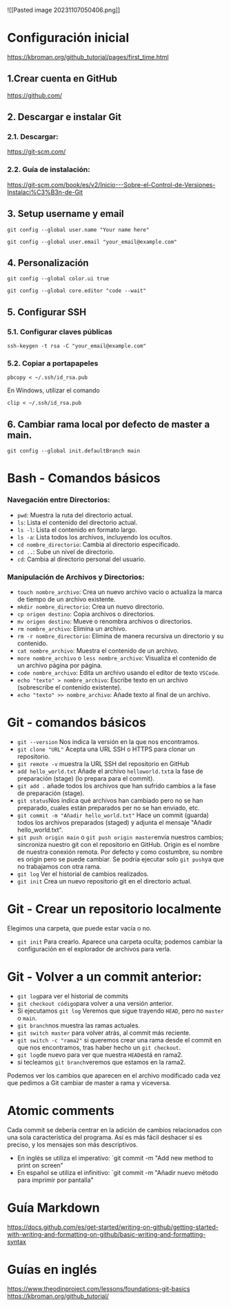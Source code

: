 ![[Pasted image 20231107050406.png]]

# Configuración inicial
https://kbroman.org/github_tutorial/pages/first_time.html

## 1.Crear cuenta en GitHub
https://github.com/
## 2. Descargar e instalar Git
### 2.1. Descargar:
https://git-scm.com/
### 2.2. Guía de instalación:
https://git-scm.com/book/es/v2/Inicio---Sobre-el-Control-de-Versiones-Instalaci%C3%B3n-de-Git

## 3. Setup username y email
```
git config --global user.name "Your name here"
```
```
git config --global user.email "your_email@example.com"
```

## 4. Personalización
```
git config --global color.ui true
```
```
git config --global core.editor "code --wait"
```

## 5. Configurar SSH
### 5.1. Configurar claves públicas
```
ssh-keygen -t rsa -C "your_email@example.com"
```

### 5.2. Copiar a portapapeles
```
pbcopy < ~/.ssh/id_rsa.pub
```
En Windows, utilizar el comando
```
clip < ~/.ssh/id_rsa.pub
```


## 6. Cambiar rama local por defecto de master a main.
`git config --global init.defaultBranch main`

# Bash - Comandos básicos

### Navegación entre Directorios:

- `pwd`: Muestra la ruta del directorio actual.
- `ls`: Lista el contenido del directorio actual.
- `ls -l`: Lista el contenido en formato largo.
- `ls -a`: Lista todos los archivos, incluyendo los ocultos.
- `cd nombre_directorio`: Cambia al directorio especificado.
- `cd ..`: Sube un nivel de directorio.
- `cd`: Cambia al directorio personal del usuario.

### Manipulación de Archivos y Directorios:

- `touch nombre_archivo`: Crea un nuevo archivo vacío o actualiza la marca de tiempo de un archivo existente.
- `mkdir nombre_directorio`: Crea un nuevo directorio.
- `cp origen destino`: Copia archivos o directorios.
- `mv origen destino`: Mueve o renombra archivos o directorios.
- `rm nombre_archivo`: Elimina un archivo.
- `rm -r nombre_directorio`: Elimina de manera recursiva un directorio y su contenido.
- `cat nombre_archivo`: Muestra el contenido de un archivo.
- `more nombre_archivo` o `less nombre_archivo`: Visualiza el contenido de un archivo página por página.
- `code nombre_archivo`: Edita un archivo usando el editor de texto `VSCode`.
- `echo "texto" > nombre_archivo`: Escribe texto en un archivo (sobrescribe el contenido existente).
- `echo "texto" >> nombre_archivo`: Añade texto al final de un archivo.

# Git - comandos básicos
- `git --version` Nos indica la versión en la que nos encontramos.
- `git clone "URL"` Acepta una URL SSH o HTTPS para clonar un repositorio.
- `git remote -v` muestra la URL SSH del repositorio en GitHub
- `add hello_world.txt` Añade el archivo `helloworld.txt`a la fase de preparación (stage) (lo prepara para el commit).
- `git add .` añade todos los archivos que han sufrido cambios a la fase de preparación (stage).
- `git status`Nos indica qué archivos han cambiado pero no se han preparado, cuales están preparados per no se han enviado, etc.
- `git commit -m "Añadir hello_world.txt"` Hace un commit (guarda) todos los archivos preparados (staged) y adjunta el mensaje "Añadir hello_world.txt".
- `git push origin main`  o `git push origin master`envía nuestros cambios; sincroniza nuestro git con el repositorio en GitHub.  Origin es el nombre de nuestra conexión remota. Por defecto y como costumbre, su nombre es origin pero se puede cambiar. Se podría ejecutar solo `git push`ya que no trabajamos con otra rama.
- `git log` Ver el historial de cambios realizados.
- `git init` Crea un nuevo repositorio git en el directorio actual.

# Git - Crear un repositorio localmente
Elegimos una carpeta, que puede estar vacía o no.
- `git init` Para crearlo. Aparece una carpeta oculta; podemos cambiar la configuración en el explorador de archivos para verla.

# Git - Volver a un commit anterior:
- `git log`para ver el historial de commits
- `git checkout código`para volver a una versión anterior.
- Si ejecutamos `git log` Veremos que sigue trayendo `HEAD`, pero no `master` o `main`.
- `git branch`nos muestra las ramas actuales.
- `git switch master` para volver atrás, al commit más reciente.
- `git switch -c "rama2"` si queremos crear una rama desde el commit en que nos encontramos, tras haber hecho un `git checkout`.
- `git log`de nuevo para ver que nuestra `HEAD`está en rama2.
- si tecleamos `git branch`veremos que estamos en la rama2.

Podemos ver los cambios que aparecen en el archivo modificado cada vez que pedimos a Git cambiar de master a rama y viceversa.

# Atomic comments
Cada commit se debería centrar en la adición de cambios relacionados con una sola característica del programa. Así es más fácil deshacer si es preciso, y los mensajes son más descriptivos.
- En inglés se utiliza el imperativo:
`git commit -m "Add new method to print on screen"
- En español se utiliza el infinitivo:
`git commit -m "Añadir nuevo método para imprimir por pantalla"

# Guía Markdown
https://docs.github.com/es/get-started/writing-on-github/getting-started-with-writing-and-formatting-on-github/basic-writing-and-formatting-syntax

# Guías en inglés
https://www.theodinproject.com/lessons/foundations-git-basics
https://kbroman.org/github_tutorial/
